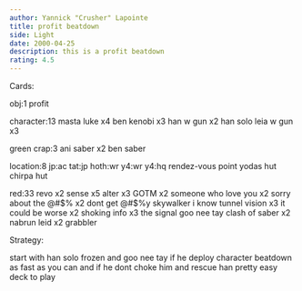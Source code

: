 ```yaml
---
author: Yannick "Crusher" Lapointe
title: profit beatdown
side: Light
date: 2000-04-25
description: this is a profit beatdown
rating: 4.5
---
```

Cards: 

obj:1
profit

character:13
masta luke x4
ben kenobi x3
han w gun x2
han solo
leia w gun x3

green crap:3
ani saber x2
ben saber

location:8
jp:ac
tat:jp
hoth:wr
y4:wr
y4:hq
rendez-vous point
yodas hut
chirpa hut

red:33
revo x2
sense x5
alter x3
GOTM x2
someone who love you x2
sorry about the @#$% x2
dont get @#$%y
skywalker
i know
tunnel vision x3
it could be worse x2
shoking info x3
the signal
goo nee tay
clash of saber x2
nabrun leid x2
grabbler


Strategy: 

start with han solo frozen and goo nee tay
if he deploy character beatdown as fast as you can
and if he dont choke him and rescue han
pretty easy deck to play 